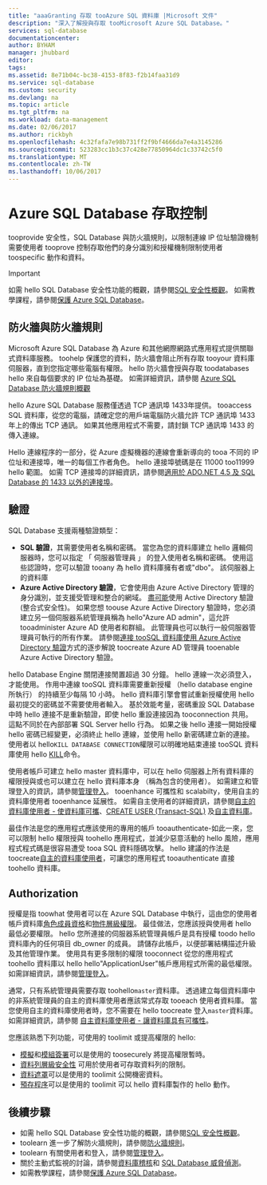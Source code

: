 ```yaml
---
title: "aaaGranting 存取 tooAzure SQL 資料庫 |Microsoft 文件"
description: "深入了解授與存取 tooMicrosoft Azure SQL Database。"
services: sql-database
documentationcenter: 
author: BYHAM
manager: jhubbard
editor: 
tags: 
ms.assetid: 8e71b04c-bc38-4153-8f83-f2b14faa31d9
ms.service: sql-database
ms.custom: security
ms.devlang: na
ms.topic: article
ms.tgt_pltfrm: na
ms.workload: data-management
ms.date: 02/06/2017
ms.author: rickbyh
ms.openlocfilehash: 4c32fafa7e98b731ff2f9bf4666da7e4a3145286
ms.sourcegitcommit: 523283cc1b3c37c428e77850964dc1c33742c5f0
ms.translationtype: MT
ms.contentlocale: zh-TW
ms.lasthandoff: 10/06/2017
---
```

# <a name="azure-sql-database-access-control"></a>Azure SQL Database 存取控制
tooprovide 安全性，SQL Database 與防火牆規則，以限制連線 IP 位址驗證機制需要使用者 tooprove 控制存取他們的身分識別和授權機制限制使用者 toospecific 動作和資料。 

> [!IMPORTANT]
> 如需 hello SQL Database 安全性功能的概觀，請參閱[SQL 安全性概觀](sql-database-security-overview.md)。 如需教學課程，請參閱[保護 Azure SQL Database](sql-database-security-tutorial.md)。

## <a name="firewall-and-firewall-rules"></a>防火牆與防火牆規則
Microsoft Azure SQL Database 為 Azure 和其他網際網路式應用程式提供關聯式資料庫服務。 toohelp 保護您的資料，防火牆會阻止所有存取 tooyour 資料庫伺服器，直到您指定哪些電腦有權限。 hello 防火牆會授與存取 toodatabases hello 來自每個要求的 IP 位址為基礎。 如需詳細資訊，請參閱 [Azure SQL Database 防火牆規則概觀](sql-database-firewall-configure.md)

hello Azure SQL Database 服務僅透過 TCP 通訊埠 1433年提供。 tooaccess SQL 資料庫，從您的電腦，請確定您的用戶端電腦防火牆允許 TCP 通訊埠 1433年上的傳出 TCP 通訊。 如果其他應用程式不需要，請封鎖 TCP 通訊埠 1433 的傳入連線。 

Hello 連線程序的一部分，從 Azure 虛擬機器的連線會重新導向的 tooa 不同的 IP 位址和連接埠，唯一的每個工作者角色。 hello 連接埠號碼是在 11000 too11999 hello 範圍。 如需 TCP 連接埠的詳細資訊，請參閱[適用於 ADO.NET 4.5 及 SQL Database 的 1433 以外的連接埠](sql-database-develop-direct-route-ports-adonet-v12.md)。

## <a name="authentication"></a>驗證

SQL Database 支援兩種驗證類型：

* **SQL 驗證**，其需要使用者名稱和密碼。 當您為您的資料庫建立 hello 邏輯伺服器時，您可以指定 「 伺服器管理員 」 的登入使用者名稱和密碼。 使用這些認證時，您可以驗證 tooany 為 hello 資料庫擁有者或"dbo"。 該伺服器上的資料庫 
* **Azure Active Directory 驗證**，它會使用由 Azure Active Directory 管理的身分識別，並支援受管理和整合的網域。 [盡可能](https://docs.microsoft.com/sql/relational-databases/security/choose-an-authentication-mode)使用 Active Directory 驗證 (整合式安全性)。 如果您想 toouse Azure Active Directory 驗證時，您必須建立另一個伺服器系統管理員稱為 hello"Azure AD admin"，這允許 tooadminister Azure AD 使用者和群組。 此管理員也可以執行一般伺服器管理員可執行的所有作業。 請參閱[連接 tooSQL 資料庫使用 Azure Active Directory 驗證](sql-database-aad-authentication.md)方式的逐步解說 toocreate Azure AD 管理員 tooenable Azure Active Directory 驗證。

hello Database Engine 關閉連接閒置超過 30 分鐘。 hello 連線一次必須登入，才能使用。 作用中連線 tooSQL 資料庫需要重新授權 （hello database engine 所執行） 的持續至少每隔 10 小時。 hello 資料庫引擎會嘗試重新授權使用 hello 最初提交的密碼並不需要使用者輸入。 基於效能考量，密碼重設 SQL Database 中時 hello 連接不是重新驗證，即使 hello 重設連接因為 tooconnection 共用。 這點不同於在內部部署 SQL Server hello 行為。 如果之後 hello 連接一開始授權 hello 密碼已經變更，必須終止 hello 連線，並使用 hello 新密碼建立新的連接。 使用者以 hello`KILL DATABASE CONNECTION`權限可以明確地結束連接 tooSQL 資料庫使用 hello [KILL](https://docs.microsoft.com/sql/t-sql/language-elements/kill-transact-sql)命令。

使用者帳戶可建立 hello master 資料庫中，可以在 hello 伺服器上所有資料庫的權限授與或也可以建立在 hello 資料庫本身 （稱為包含的使用者）。 如需建立和管理登入的資訊，請參閱[管理登入](sql-database-manage-logins.md)。 tooenhance 可攜性和 scalabilty，使用自主的資料庫使用者 tooenhance 延展性。 如需自主使用者的詳細資訊，請參閱[自主的資料庫使用者 - 使資料庫可攜](https://docs.microsoft.com/sql/relational-databases/security/contained-database-users-making-your-database-portable)、[CREATE USER (Transact-SQL)](https://docs.microsoft.com/sql/t-sql/statements/create-user-transact-sql) 及[自主資料庫](https://docs.microsoft.com/sql/relational-databases/databases/contained-databases)。

最佳作法是您的應用程式應該使用的專用的帳戶 tooauthenticate-如此一來，您可以限制 hello 權限授與 toohello 應用程式，並減少惡意活動的 hello 風險，應用程式程式碼是很容易遭受 tooa SQL 資料隱碼攻擊。 hello 建議的作法是 toocreate[自主的資料庫使用者](https://docs.microsoft.com/sql/relational-databases/security/contained-database-users-making-your-database-portable)，可讓您的應用程式 tooauthenticate 直接 toohello 資料庫。 

## <a name="authorization"></a>Authorization

授權是指 toowhat 使用者可以在 Azure SQL Database 中執行，這由您的使用者帳戶資料庫[角色成員資格](https://docs.microsoft.com/sql/relational-databases/security/authentication-access/database-level-roles)和[物件層級權限](https://docs.microsoft.com/sql/relational-databases/security/permissions-database-engine)。 最佳做法，您應該授與使用者 hello 最低必要權限。 hello 您所連接的伺服器系統管理員帳戶是具有授權 toodo hello 資料庫內的任何項目 db_owner 的成員。 請儲存此帳戶，以便部署結構描述升級及其他管理作業。 使用具有更多限制的權限 tooconnect 從您的應用程式 toohello 資料庫以 hello hello"ApplicationUser"帳戶應用程式所需的最低權限。 如需詳細資訊，請參閱[管理登入](sql-database-manage-logins.md)。

通常，只有系統管理員需要存取 toohello`master`資料庫。 透過建立每個資料庫中的非系統管理員的自主的資料庫使用者應該常式存取 tooeach 使用者資料庫。 當您使用自主的資料庫使用者時，您不需要在 hello toocreate 登入`master`資料庫。 如需詳細資訊，請參閱 [自主資料庫使用者 - 讓資料庫具有可攜性](https://docs.microsoft.com/sql/relational-databases/security/contained-database-users-making-your-database-portable)。

您應該熟悉下列功能，可使用的 toolimit 或提高權限的 hello:   
* [模擬](https://docs.microsoft.com/dotnet/framework/data/adonet/sql/customizing-permissions-with-impersonation-in-sql-server)和[模組簽署](https://docs.microsoft.com/dotnet/framework/data/adonet/sql/signing-stored-procedures-in-sql-server)可以是使用的 toosecurely 將提高權限暫時。
* [資料列層級安全性](https://docs.microsoft.com/sql/relational-databases/security/row-level-security) 可用於使用者可存取資料列的限制。
* [資料遮罩](sql-database-dynamic-data-masking-get-started.md)可以是使用的 toolimit 公開機密資料。
* [預存程序](https://docs.microsoft.com/sql/relational-databases/stored-procedures/stored-procedures-database-engine)可以是使用的 toolimit 可以 hello 資料庫製作的 hello 動作。

## <a name="next-steps"></a>後續步驟

- 如需 hello SQL Database 安全性功能的概觀，請參閱[SQL 安全性概觀](sql-database-security-overview.md)。
- toolearn 進一步了解防火牆規則，請參閱[防火牆規則](sql-database-firewall-configure.md)。
- toolearn 有關使用者和登入，請參閱[管理登入](sql-database-manage-logins.md)。 
- 關於主動式監視的討論，請參閱[資料庫稽核](sql-database-auditing.md)和 [SQL Database 威脅偵測](sql-database-threat-detection.md)。
- 如需教學課程，請參閱[保護 Azure SQL Database](sql-database-security-tutorial.md)。

